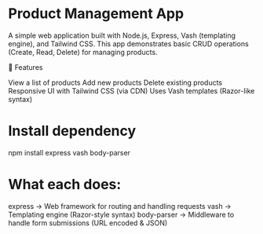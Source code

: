 # Product Management App

A simple web application built with Node.js, Express, Vash (templating engine), and Tailwind CSS.
This app demonstrates basic CRUD operations (Create, Read, Delete) for managing products.

🚀 Features

View a list of products
Add new products
Delete existing products
Responsive UI with Tailwind CSS (via CDN)
Uses Vash templates (Razor-like syntax)

# Install dependency
npm install express vash body-parser

# What each does:

express → Web framework for routing and handling requests
vash → Templating engine (Razor-style syntax)
body-parser → Middleware to handle form submissions (URL encoded & JSON)
